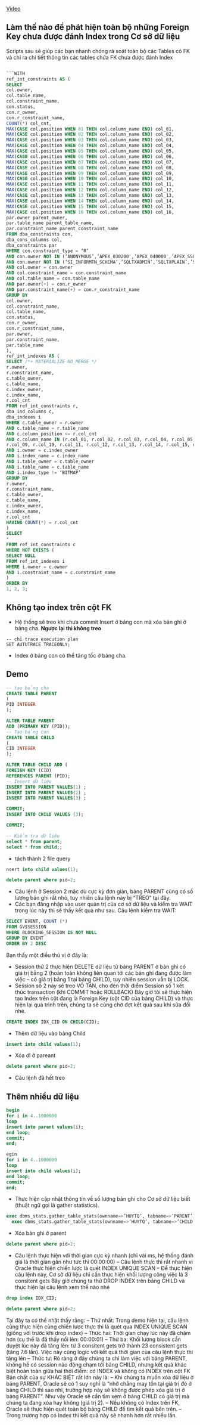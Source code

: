 [Video](https://wecommit.com.vn/courses/chuong-trinh-dao-tao-toi-uu-co-so-du-lieu-cao-cap/lesson/bai-doc-bo-tro-01/)

## Làm thế nào để phát hiện toàn bộ những Foreign Key chưa được đánh Index trong Cơ sở dữ liệu

Scripts sau sẽ giúp các bạn nhanh chóng rà soát toàn bộ các Tables có FK và chỉ ra chi tiết thông tin các tables chứa FK chưa được đánh Index

``` sql

```WITH
ref_int_constraints AS (
SELECT
col.owner,
col.table_name,
col.constraint_name,
con.status,
con.r_owner,
con.r_constraint_name,
COUNT(*) col_cnt,
MAX(CASE col.position WHEN 01 THEN col.column_name END) col_01,
MAX(CASE col.position WHEN 02 THEN col.column_name END) col_02,
MAX(CASE col.position WHEN 03 THEN col.column_name END) col_03,
MAX(CASE col.position WHEN 04 THEN col.column_name END) col_04,
MAX(CASE col.position WHEN 05 THEN col.column_name END) col_05,
MAX(CASE col.position WHEN 06 THEN col.column_name END) col_06,
MAX(CASE col.position WHEN 07 THEN col.column_name END) col_07,
MAX(CASE col.position WHEN 08 THEN col.column_name END) col_08,
MAX(CASE col.position WHEN 09 THEN col.column_name END) col_09,
MAX(CASE col.position WHEN 10 THEN col.column_name END) col_10,
MAX(CASE col.position WHEN 11 THEN col.column_name END) col_11,
MAX(CASE col.position WHEN 12 THEN col.column_name END) col_12,
MAX(CASE col.position WHEN 13 THEN col.column_name END) col_13,
MAX(CASE col.position WHEN 14 THEN col.column_name END) col_14,
MAX(CASE col.position WHEN 15 THEN col.column_name END) col_15,
MAX(CASE col.position WHEN 16 THEN col.column_name END) col_16,
par.owner parent_owner,
par.table_name parent_table_name,
par.constraint_name parent_constraint_name
FROM dba_constraints con,
dba_cons_columns col,
dba_constraints par
WHERE con.constraint_type = ‘R’
AND con.owner NOT IN (‘ANONYMOUS’,’APEX_030200′,’APEX_040000′,’APEX_SSO’,’APPQOSSYS’,’CTXSYS’,’DBSNMP’,’DIP’,’EXFSYS’,’FLOWS_FILES’,’MDSYS’,’OLAPSYS’,’ORACLE_OCM’,’ORDDATA’,’ORDPLUGINS’,’ORDSYS’,’OUTLN’,’OWBSYS’)
AND con.owner NOT IN (‘SI_INFORMTN_SCHEMA’,’SQLTXADMIN’,’SQLTXPLAIN’,’SYS’,’SYSMAN’,’SYSTEM’,’TRCANLZR’,’WMSYS’,’XDB’,’XS$NULL’,’PERFSTAT’,’STDBYPERF’,’MGDSYS’,’OJVMSYS’)
AND col.owner = con.owner
AND col.constraint_name = con.constraint_name
AND col.table_name = con.table_name
AND par.owner(+) = con.r_owner
AND par.constraint_name(+) = con.r_constraint_name
GROUP BY
col.owner,
col.constraint_name,
col.table_name,
con.status,
con.r_owner,
con.r_constraint_name,
par.owner,
par.constraint_name,
par.table_name
),
ref_int_indexes AS (
SELECT /*+ MATERIALIZE NO_MERGE */
r.owner,
r.constraint_name,
c.table_owner,
c.table_name,
c.index_owner,
c.index_name,
r.col_cnt
FROM ref_int_constraints r,
dba_ind_columns c,
dba_indexes i
WHERE c.table_owner = r.owner
AND c.table_name = r.table_name
AND c.column_position <= r.col_cnt
AND c.column_name IN (r.col_01, r.col_02, r.col_03, r.col_04, r.col_05, r.col_06, r.col_07, r.col_08,
r.col_09, r.col_10, r.col_11, r.col_12, r.col_13, r.col_14, r.col_15, r.col_16)
AND i.owner = c.index_owner
AND i.index_name = c.index_name
AND i.table_owner = c.table_owner
AND i.table_name = c.table_name
AND i.index_type != ‘BITMAP’
GROUP BY
r.owner,
r.constraint_name,
c.table_owner,
c.table_name,
c.index_owner,
c.index_name,
r.col_cnt
HAVING COUNT(*) = r.col_cnt
)
SELECT
*
FROM ref_int_constraints c
WHERE NOT EXISTS (
SELECT NULL
FROM ref_int_indexes i
WHERE i.owner = c.owner
AND i.constraint_name = c.constraint_name
)
ORDER BY
1, 2, 3;
```

## Không tạo index trên cột FK

- Hệ thống sẽ treo khi chưa commit Insert ở bảng con mà xóa bản ghi ở bảng cha. **Ngược lại thì không treo**

``` SQK
-- chỉ trace execution plan
SET AUTUTRACE TRACEONLY;
```

- Index ở bảng con có thể tăng tốc ở bảng cha.

## Demo

``` sql
-- tạo bảng cha
CREATE TABLE PARENT
(
PID INTEGER
);

ALTER TABLE PARENT
ADD (PRIMARY KEY (PID));
-- Tạo bảng con
CREATE TABLE CHILD
(
CID INTEGER
);

ALTER TABLE CHILD ADD (
FOREIGN KEY (CID)
REFERENCES PARENT (PID);
-- Insert dữ liệu
INSERT INTO PARENT VALUES(1) ;
INSERT INTO PARENT VALUES(2) ;
INSERT INTO PARENT VALUES(3) ;

COMMIT;
INSERT INTO CHILD VALUES (3);

COMMIT;

-- Kiểm tra dữ liệu
select * from parent;
select * from child;;
```

- tách thành 2 file query

``` SQL
nsert into child values(1);
```

``` sql
delete parent where pid=2;
```

- Câu lệnh ở Session 2 mặc dù cực kỳ đơn giản, bảng PARENT cũng có số lượng bản ghi rất nhỏ, tuy nhiên câu lệnh này bị “TREO” tại đây.
- Các bạn đăng nhập vào user quản trị của cơ sở dữ liệu và kiểm tra WAIT trong lúc này thì sẽ thấy kết quả như sau.
Câu lệnh kiểm tra WAIT:

``` SQL
SELECT EVENT, COUNT (*)
FROM GV$SESSION
WHERE BLOCKING_SESSION IS NOT NULL
GROUP BY EVENT
ORDER BY 2 DESC
```

Bạn thấy một điều thú vị ở đây là:

- Session thứ 2 thực hiện DELETE dữ liệu từ bảng PARENT ở bản ghi có giá trị bằng 2 (hoàn toàn không liên quan tới các bản ghi đang được làm việc – có giá trị bằng 1 tại bảng CHILD), tuy nhiên session vẫn bị LOCK.
- Session số 2 này sẽ treo VÔ TẬN, cho đến thời điểm Session số 1 kết thúc transaction (khi COMMIT hoặc ROLLBACK)
Bây giờ tôi sẽ thực hiện tạo Index trên cột đang là Foreign Key (cột CID của bảng CHILD) và thực hiện lại quá trình trên, chúng ta sẽ cùng chờ đợt kết quả sau khi sửa đổi nhé.

``` SQL
CREATE INDEX IDX_CID ON CHILD(CID);
```

- Thêm dữ liệu vào bảng Child

``` SQL
insert into child values(1);
```

- Xóa dl ở pareant

``` SQL
delete parent where pid=2;
```

- Câu lệnh đã hết treo

## Thêm nhiều dữ liệu

``` SQL
begin
for i in 4..1000000
loop
insert into parent values(i);
end loop;
commit;
end;
```

``` SQL
egin
for i in 4..1000000
loop
insert into child values(i);
end loop;
commit;
end;
```

- Thực hiện cập nhật thông tin về số lượng bản ghi cho Cơ sở dữ liệu biết (thuật ngữ gọi là gather statistics).

``` SQL
exec dbms_stats.gather_table_stats(ownname=>’HUYTQ’, tabname=>’PARENT’);
  exec dbms_stats.gather_table_stats(ownname=>’HUYTQ’, tabname=>’CHILD’);
```

- Xóa bản ghi ở parent

``` SQL
delete parent where pid=2;
```

- Câu lệnh thực hiện với thời gian cực kỳ nhanh (chỉ vài ms, hệ thống đánh giá là thời gian gần như tức thì 00:00:00)
–  Câu lệnh thực thi rất nhanh vì Oracle thực hiện chiến lược là quét INDEX UNIQUE SCAN
– Để thực hiện câu lệnh này, Cơ sở dữ liệu chỉ cần thực hiện khối lượng công việc là 3 consitent gets
Bây giờ chúng ta thử DROP INDEX trên bảng CHILD và thực hiện lại câu lệnh xem thế nào nhé

``` SQL
drop index IDX_CID;
```

``` SQL
delete parent where pid=2;
```

Tại đây ta có thể nhật thấy rằng:
– Thứ nhất: Trong demo hiện tại, câu lệnh cũng thực hiện cùng chiến lược thực thi là quét qua INDEX UNIQUE SCAN (giống với trước khi drop index)
– Thức hai: Thời gian chạy lúc này đã chậm hơn (cụ thể là đã thấy nổi lên: 00:00:01)
– Thứ ba: Khối lượng block cần duyệt lúc này đã tăng lên: từ 3 consitent gets trở thành 23 consistent gets (tăng 7.6 lần). Việc này cũng logic với kết quả thời gian của câu lệnh thực thi tăng lên
– Thức tư: Rõ ràng ở đây chúng ta chỉ làm việc với bảng PARENT, không hề có session nào động chạm tới bảng CHILD, nhưng kết quả khác biệt hoàn toàn giữa hai thời điểm: có INDEX và không có INDEX trên cột FK
Bản chất của sự KHÁC BIỆT rất lớn này là:
– Khi chúng ta muốn xóa dữ liệu ở bảng PARENT, Oracle sẽ có 1 suy nghĩ là “nhỡ chẳng may tồn tại giá trị đó ở bảng CHILD thì sao nhỉ, trường hợp này sẽ không được phép xóa giá trị ở bảng PARENT”. Như vậy Oracle sẽ cần tìm xem ở bảng CHILD có giá trị mà chúng ta đang xóa hay không (giá trị 2).
– Nếu không có Index trên FK, Oracle sẽ thực hiện quét toàn bộ bảng CHILD để tìm kết quả bên trên.
– Trong trường hợp có Index thì kết quả này sẽ nhanh hơn rất nhiều lần.
